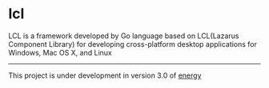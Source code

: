 # lcl
LCL is a framework developed by Go language based on LCL(Lazarus Component Library) for developing cross-platform desktop applications for Windows, Mac OS X, and Linux

---

This project is under development in version 3.0 of [energy](https://github.com/energye/energy)
